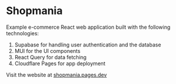 # Shopmania

Example e-commerce React web application built with the following technologies:

1. Supabase for handling user authentication and the database
2. MUI for the UI components
3. React Query for data fetching
4. Cloudflare Pages for app deployment

Visit the website at [shopmania.pages.dev](https://shopmania.pages.dev)
